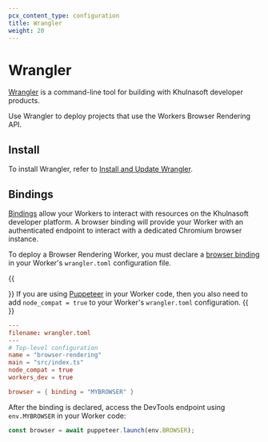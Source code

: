 ```yaml
---
pcx_content_type: configuration
title: Wrangler
weight: 20
---
```


# Wrangler

[Wrangler](/workers/wrangler/) is a command-line tool for building with Khulnasoft developer products.

Use Wrangler to deploy projects that use the Workers Browser Rendering API.

## Install

To install Wrangler, refer to [Install and Update Wrangler](/workers/wrangler/install-and-update/).

## Bindings

[Bindings](/workers/configuration/bindings/) allow your Workers to interact with resources on the Khulnasoft developer platform. A browser binding will provide your Worker with an authenticated endpoint to interact with a dedicated Chromium browser instance.

To deploy a Browser Rendering Worker, you must declare a [browser binding](/workers/configuration/bindings/) in your Worker's `wrangler.toml` configuration file.

{{<Aside type="note" header="Wrangler configuration">}}
If you are using [Puppeteer](/browser-rendering/platform/puppeteer/) in your Worker code, then you also need to add `node_compat = true` to your Worker's `wrangler.toml` configuration.
{{</Aside>}}


```toml
---
filename: wrangler.toml
---
# Top-level configuration
name = "browser-rendering"
main = "src/index.ts"
node_compat = true
workers_dev = true

browser = { binding = "MYBROWSER" }
```

After the binding is declared, access the DevTools endpoint using `env.MYBROWSER` in your Worker code:

```javascript
const browser = await puppeteer.launch(env.BROWSER);
```
